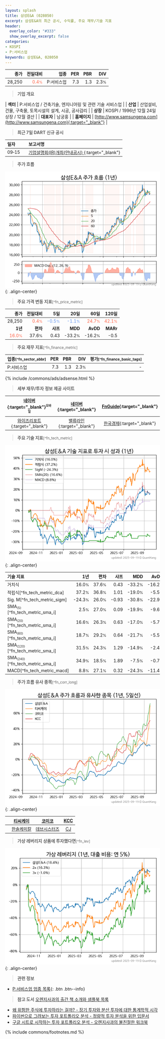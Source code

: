 ```yaml
---
layout: splash
title: 삼성E&A (028050)
excerpt: 삼성E&A의 최근 공시, 수익률, 주요 재무/기술 지표
header:
  overlay_color: "#333"
  show_overlay_excerpt: false
categories:
- KOSPI
- P:서비스업
keywords: 삼성E&A, 028050
---
```


| **종가** | **전일대비** | **업종** | **PER** | **PBR** | **DIV** |
| -------: | -----------: | -------: | ------: | ------: | ------: |
| 28,250 | <span style="color: tomato">0.4<small>%</small></span> | P:서비스업 | 7.3 | 1.3 | 2.3<small>%</small> |

<!-- more -->


> **기업 개요**<a id="company"></a>

| <span style="white-space:nowrap;">**섹터**</span> | P:서비스업 / 건축기술, 엔지니어링 및 관련 기술 서비스업 |
| <span style="white-space:nowrap;">**산업**</span> | 산업설비, 건물, 구축물, 토목시설의 설계, 시공, 공사감리 |
| <span style="white-space:nowrap;">**상장**</span> | KOSPI / 1996년 12월 24일 상장 / 12월 결산 |
| <span style="white-space:nowrap;">**대표자**</span> | 남궁홍 |
| <span style="white-space:nowrap;">**홈페이지**</span> | [http://www.samsungena.com](http://www.samsungena.com){:target="_blank"} |


> **최근 7일 DART 신규 공시**<a id="dart"></a>

| **일자** |      | **보고서명** |
| :------- | :--- | :----------- |
| 09&#x2011;15 | | [기업설명회(IR)개최(안내공시)              ](https://dart.fss.or.kr/dsaf001/main.do?rcpNo=20250915800334){:target="_blank"} |


> **주가 흐름**<a id="price"></a>

![028050](/stock/images/028050.png){: .align-center}


> **주요 가격 변동 지표**<small>[^fn_price_metric]</small>

| **종가** | **전일대비** | **5일** | **20일** | **60일** | **120일** |
| -------: | -----------: | ------: | -------: | -------: | --------: |
| 28,250 | <span style="color: tomato">0.4<small>%</small></span> | <span style="color: cornflowerblue">-0.5<small>%</small></span> | <span style="color: cornflowerblue">-1.1<small>%</small></span> | <span style="color: tomato">24.7<small>%</small></span> | <span style="color: tomato">42.1<small>%</small></span> |
| **1년** | **편차** | **샤프** | **MDD** | **AvDD** | **MARr** |
| <span style="color: tomato">16.0<small>%</small></span> | 37.6<small>%</small> | 0.43 | -33.2<small>%</small> | -16.2<small>%</small> | -0.5 |


> **주요 재무 지표**<small>[^fn_finance_metric]</small>

| **업종**<small>[^fn_sector_abbr]</small> | **PER** | **PBR** | **DIV** | **평가**<small>[^fn_finance_basic_tags]</small> |
| :--------------------------------------- | ------: | ------: | ------: | ----------------------------------------------: |
| P:서비스업 | 7.3 | 1.3 | 2.3<small>%</small> | - |



{% include /commons/ads/adsense.html %}

> **세부 재무/투자 정보 제공 사이트**

| [네이버](https://m.stock.naver.com/domestic/stock/028050/finance/summary){:target="_blank"}<sup><small>모바일</small></sup> | [네이버](https://finance.naver.com/item/coinfo.naver?code=028050){:target="_blank"} | [FnGuide](https://comp.fnguide.com/SVO2/ASP/SVD_Invest.asp?gicode=A028050&MenuYn=Y){:target="_blank"} |
| :---: | :---: | :---: |
| [와이즈리포트](https://comp.wisereport.co.kr/company/c1040001.aspx?cmp_cd=028050){:target="_blank"} | [밸류라인](https://www.valueline.co.kr/finance/summary/028050){:target="_blank"} | [한국경제](https://markets.hankyung.com/stock/028050/financial-summary){:target="_blank"} |


> **주요 기술 지표**<small>[^fn_tech_metric]</small>


![028050](/stock/images/028050_tech.png){: .align-center}

| **기술 지표** | **1년** | **편차** | **샤프** | **MDD** | **AvDD** |
| :------------ | ------: | -----------: | -------: | ------: | -------: |
| 거치식 | 16.0<small>%</small> | 37.6<small>%</small> | 0.43 | -33.2<small>%</small> | -16.2<small>%</small> |
| 적립식[^fn_tech_metric_dca] | 37.2<small>%</small> | 36.8<small>%</small> | 1.01 | -19.0<small>%</small> | -5.5<small>%</small> |
| Sig. M[^fn_tech_metric_sigm] | -24.3<small>%</small> | 26.0<small>%</small> | -0.93 | -30.8<small>%</small> | -22.9<small>%</small> |
| SMA<small><sub>(5)</sub></small>[^fn_tech_metric_sma_i] | 2.5<small>%</small> | 27.0<small>%</small> | 0.09 | -19.9<small>%</small> | -9.6<small>%</small> |
| SMA<small><sub>(20)</sub></small>[^fn_tech_metric_sma_i] | 16.6<small>%</small> | 26.3<small>%</small> | 0.63 | -17.0<small>%</small> | -5.7<small>%</small> |
| SMA<small><sub>(60)</sub></small>[^fn_tech_metric_sma_i] | 18.7<small>%</small> | 29.2<small>%</small> | 0.64 | -21.7<small>%</small> | -5.5<small>%</small> |
| SMA<small><sub>(120)</sub></small>[^fn_tech_metric_sma_i] | 31.5<small>%</small> | 24.3<small>%</small> | 1.29 | -14.9<small>%</small> | -2.4<small>%</small> |
| SMA<small><sub>(240)</sub></small>[^fn_tech_metric_sma_i] | 34.9<small>%</small> | 18.5<small>%</small> | 1.89 | -7.5<small>%</small> | -0.7<small>%</small> |
| MACD[^fn_tech_metric_macd] | 8.8<small>%</small> | 27.1<small>%</small> | 0.32 | -24.3<small>%</small> | -11.4<small>%</small> |


> **주가 흐름 유사 종목**<a id="corr"></a><small>[^fn_corr_long]</small>

![028050](/stock/images/028050_corr.png){: .align-center}

|       | [티씨케이](/064760/) | [코미코](/183300/) | [KCC](/002380/) |
| :---: | :------------------------------------: | :------------------------------------: | :------------------------------------: |
|       | [한솔케미칼](/014680/) | [데브시스터즈](/194480/) | [CJ](/001040/) |


> **가상 레버리지 상품에 투자했다면**<a id="2x"></a><small>[^fn_lev]</small>

![028050](/stock/images/028050_2x.png){: .align-center}


> **관련 정보**

- [P:서비스업 업종 목록](/stats/sector/kospi_업종_서비스업_종목/){: .btn .btn--info}

> **참고 도서** [오렌지사과의 출간 책 소개와 샘플북 목록](https://kongdori.tistory.com/691)

- [왜 위험한 주식에 투자하라는 걸까? - 장기 투자와 분산 투자에 대한 통계학적 시각](https://kongdori.tistory.com/421)
- [파이썬으로 그려보는 투자 포트폴리오 분석  - 정량적 투자 분석을 위한 입문서](https://kongdori.tistory.com/643)
- [구글 시트로 시작하는 투자 포트폴리오 분석 - 오렌지사과의 불친절한 워크북](https://kongdori.tistory.com/449)


{% include commons/footnotes.md %}